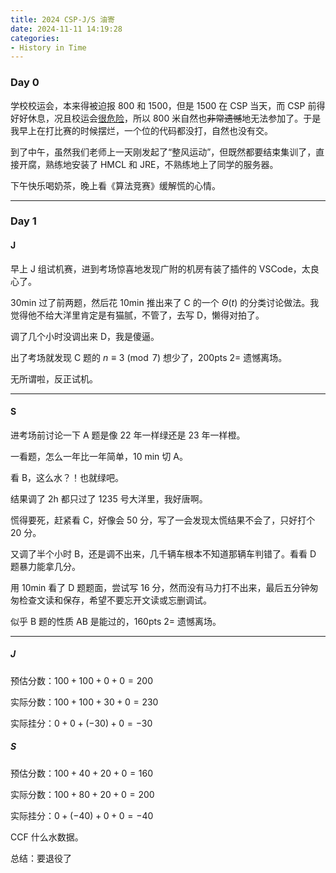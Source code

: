 ```yaml
---
title: 2024 CSP-J/S 油寄
date: 2024-11-11 14:19:28
categories:
- History in Time
---
```




### Day 0

学校校运会，本来得被迫报 800 和 1500，但是 1500 在 CSP 当天，而 CSP 前得好好休息，况且校运会[很危险](https://www.luogu.com/article/ky7cmx6b#%E8%BA%AB%E4%BD%93%E6%96%B9%E9%9D%A2)，所以 800 米自然也~~非常遗憾~~地无法参加了。于是我早上在打比赛的时候摆烂，一个位的代码都没打，自然也没有交。

到了中午，虽然我们老师上一天刚发起了“整风运动”，但既然都要结束集训了，直接开腐，熟练地安装了 HMCL 和 JRE，不熟练地上了同学的服务器。

下午快乐喝奶茶，晚上看《算法竞赛》缓解慌的心情。



<!--more-->



---

### Day 1

#### J

早上 J 组试机赛，进到考场惊喜地发现广附的机房有装了插件的 VSCode，太良心了。

30min 过了前两题，然后花 10min 推出来了 C 的一个 $\Theta(t)$ 的分类讨论做法。我觉得他不给大洋里肯定是有猫腻，不管了，去写 D，懒得对拍了。

调了几个小时没调出来 D，我是傻逼。

出了考场就发现 C 题的 $n\equiv 3\pmod 7$ 想少了，200pts 2= 遗憾离场。

无所谓啦，反正试机。

---

#### S

进考场前讨论一下 A 题是像 22 年一样绿还是 23 年一样橙。

一看题，怎么一年比一年简单，10 min 切 A。

看 B，这么水？！也就绿吧。

结果调了 2h 都只过了 1235 号大洋里，我好唐啊。

慌得要死，赶紧看 C，好像会 $50$ 分，写了一会发现太慌结果不会了，只好打个 $20$ 分。

又调了半个小时 B，还是调不出来，几千辆车根本不知道那辆车判错了。看看 D 题暴力能拿几分。

用 10min 看了 D 题题面，尝试写 16 分，然而没有马力打不出来，最后五分钟匆匆检查文读和保存，希望不要忘开文读或忘删调试。

似乎 B 题的性质 AB 是能过的，160pts 2= 遗憾离场。

---

##### J

预估分数：$100+100+0+0=200$

实际分数：$100+100+30+0=230$

实际挂分：$0+0+(-30)+0=-30$

##### S

预估分数：$100+40+20+0=160$

实际分数：$100+80+20+0=200$

实际挂分：$0+(-40)+0+0=-40$

CCF 什么水数据。

总结：要退役了
